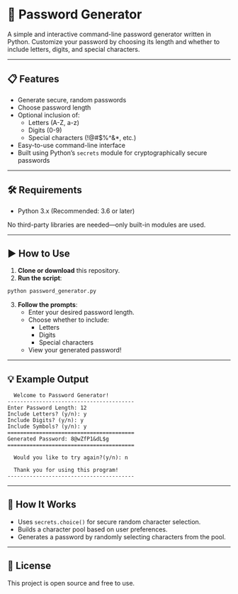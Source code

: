 # 🔐 Password Generator

A simple and interactive command-line password generator written in Python. Customize your password by choosing its length and whether to include letters, digits, and special characters.

---

## 📋 Features

- Generate secure, random passwords
- Choose password length
- Optional inclusion of:
  - Letters (A-Z, a-z)
  - Digits (0-9)
  - Special characters (!@#$%^&*, etc.)
- Easy-to-use command-line interface
- Built using Python’s `secrets` module for cryptographically secure passwords

---

## 🛠️ Requirements

- Python 3.x (Recommended: 3.6 or later)

No third-party libraries are needed—only built-in modules are used.

---

## ▶️ How to Use

1. **Clone or download** this repository.
2. **Run the script**:

```bash
python password_generator.py
```

3. **Follow the prompts**:
   - Enter your desired password length.
   - Choose whether to include:
     - Letters
     - Digits
     - Special characters
   - View your generated password!

---

## 💡 Example Output

```
  Welcome to Password Generator!
----------------------------------------
Enter Password Length: 12
Include Letters? (y/n): y
Include Digits? (y/n): y
Include Symbols? (y/n): y
========================================
Generated Password: 8@wZfP1&dL$g
========================================

  Would you like to try again?(y/n): n

  Thank you for using this program!
----------------------------------------
```

---

## 🧠 How It Works

- Uses `secrets.choice()` for secure random character selection.
- Builds a character pool based on user preferences.
- Generates a password by randomly selecting characters from the pool.

---

## 📄 License

This project is open source and free to use.
